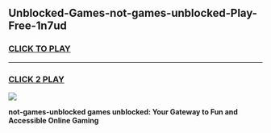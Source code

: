 
## Unblocked-Games-not-games-unblocked-Play-Free-1n7ud
<h3>
<a href="https://premium76.site?title=not-games-unblocked&ref=09A">CLICK TO PLAY</a></h3>
<hr>

<h3>
<a href="https://premium76.site?title=not-games-unblocked&ref=09A">CLICK 2 PLAY</a>
  
</h3>

<a href="https://premium76.site?title=not-games-unblocked&ref=09A"><img src="https://clearcache.store/games.png"></a>


**not-games-unblocked games unblocked: Your Gateway to Fun and Accessible Online Gaming**
